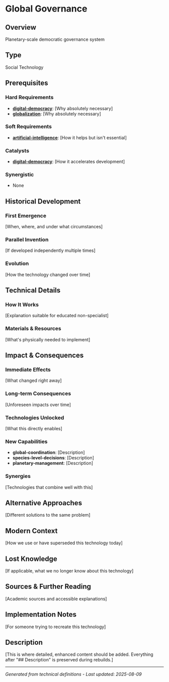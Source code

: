 # Global Governance

## Overview
Planetary-scale democratic governance system

## Type
Social Technology

## Prerequisites

### Hard Requirements
- **[digital-democracy](../digital-democracy/README.md)**: [Why absolutely necessary]
- **[globalization](../globalization/README.md)**: [Why absolutely necessary]

### Soft Requirements
- **[artificial-intelligence](../artificial-intelligence/README.md)**: [How it helps but isn't essential]

### Catalysts
- **[digital-democracy](../digital-democracy/README.md)**: [How it accelerates development]

### Synergistic
- None

## Historical Development

### First Emergence
[When, where, and under what circumstances]





### Parallel Invention
[If developed independently multiple times]

### Evolution
[How the technology changed over time]

## Technical Details

### How It Works
[Explanation suitable for educated non-specialist]

### Materials & Resources
[What's physically needed to implement]





## Impact & Consequences

### Immediate Effects
[What changed right away]

### Long-term Consequences
[Unforeseen impacts over time]

### Technologies Unlocked
[What this directly enables]

### New Capabilities
- **global-coordination**: [Description]
- **species-level-decisions**: [Description]
- **planetary-management**: [Description]

### Synergies
[Technologies that combine well with this]

## Alternative Approaches
[Different solutions to the same problem]

## Modern Context
[How we use or have superseded this technology today]

## Lost Knowledge
[If applicable, what we no longer know about this technology]

## Sources & Further Reading
[Academic sources and accessible explanations]

## Implementation Notes
[For someone trying to recreate this technology]

## Description

[This is where detailed, enhanced content should be added. Everything after "## Description" is preserved during rebuilds.]

---
*Generated from technical definitions - Last updated: 2025-08-09*
